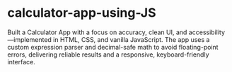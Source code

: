 # calculator-app-using-JS
Built a Calculator App with a focus on accuracy, clean UI, and accessibility—implemented in HTML, CSS, and vanilla JavaScript. The app uses a custom expression parser and decimal-safe math to avoid floating-point errors, delivering reliable results and a responsive, keyboard-friendly interface.
